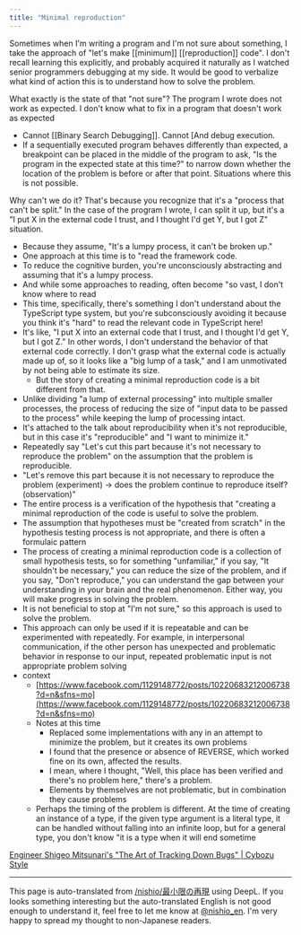 ```yaml
---
title: "Minimal reproduction"
---
```


Sometimes when I'm writing a program and I'm not sure about something, I take the approach of "let's make [[minimum]] [[reproduction]] code".
I don't recall learning this explicitly, and probably acquired it naturally as I watched senior programmers debugging at my side.
It would be good to verbalize what kind of action this is to understand how to solve the problem.

What exactly is the state of that "not sure"?
The program I wrote does not work as expected.
I don't know what to fix in a program that doesn't work as expected

- Cannot [[Binary Search Debugging]]. Cannot [And debug execution.
- If a sequentially executed program behaves differently than expected, a breakpoint can be placed in the middle of the program to ask, "Is the program in the expected state at this time?" to narrow down whether the location of the problem is before or after that point. Situations where this is not possible.

Why can't we do it?
That's because you recognize that it's a "process that can't be split."
In the case of the program I wrote, I can split it up, but it's a "I put X in the external code I trust, and I thought I'd get Y, but I got Z" situation.
- Because they assume, "It's a lumpy process, it can't be broken up."
- One approach at this time is to "read the framework code.
- To reduce the cognitive burden, you're unconsciously abstracting and assuming that it's a lumpy process.
- And while some approaches to reading, often become "so vast, I don't know where to read
- This time, specifically, there's something I don't understand about the TypeScript type system, but you're subconsciously avoiding it because you think it's "hard" to read the relevant code in TypeScript here!
- It's like, "I put X into an external code that I trust, and I thought I'd get Y, but I got Z." In other words, I don't understand the behavior of that external code correctly. I don't grasp what the external code is actually made up of, so it looks like a "big lump of a task," and I am unmotivated by not being able to estimate its size.
    - But the story of creating a minimal reproduction code is a bit different from that.
- Unlike dividing "a lump of external processing" into multiple smaller processes, the process of reducing the size of "input data to be passed to the process" while keeping the lump of processing intact.
- It's attached to the talk about reproducibility when it's not reproducible, but in this case it's "reproducible" and "I want to minimize it."
- Repeatedly say "Let's cut this part because it's not necessary to reproduce the problem" on the assumption that the problem is reproducible.
- "Let's remove this part because it is not necessary to reproduce the problem (experiment) → does the problem continue to reproduce itself? (observation)"
- The entire process is a verification of the hypothesis that "creating a minimal reproduction of the code is useful to solve the problem.
- The assumption that hypotheses must be "created from scratch" in the hypothesis testing process is not appropriate, and there is often a formulaic pattern
- The process of creating a minimal reproduction code is a collection of small hypothesis tests, so for something "unfamiliar," if you say, "It shouldn't be necessary," you can reduce the size of the problem, and if you say, "Don't reproduce," you can understand the gap between your understanding in your brain and the real phenomenon. Either way, you will make progress in solving the problem.
- It is not beneficial to stop at "I'm not sure," so this approach is used to solve the problem.
- This approach can only be used if it is repeatable and can be experimented with repeatedly. For example, in interpersonal communication, if the other person has unexpected and problematic behavior in response to our input, repeated problematic input is not appropriate problem solving
- context
    - [https://www.facebook.com/1129148772/posts/10220683212006738?d=n&sfns=mo](https://www.facebook.com/1129148772/posts/10220683212006738?d=n&sfns=mo)
    - Notes at this time
        - Replaced some implementations with any in an attempt to minimize the problem, but it creates its own problems
        - I found that the presence or absence of REVERSE, which worked fine on its own, affected the results.
        - I mean, where I thought, "Well, this place has been verified and there's no problem here," there's a problem.
        - Elements by themselves are not problematic, but in combination they cause problems
    - Perhaps the timing of the problem is different. At the time of creating an instance of a type, if the given type argument is a literal type, it can be handled without falling into an infinite loop, but for a general type, you don't know "it is a type when it will end sometime

[Engineer Shigeo Mitsunari's "The Art of Tracking Down Bugs" | Cybozu Style](https://cybozushiki.cybozu.co.jp/articles/m000349.html)

---
This page is auto-translated from [/nishio/最小限の再現](https://scrapbox.io/nishio/最小限の再現) using DeepL. If you looks something interesting but the auto-translated English is not good enough to understand it, feel free to let me know at [@nishio_en](https://twitter.com/nishio_en). I'm very happy to spread my thought to non-Japanese readers.